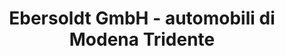 ---
title: "Ebersoldt GmbH - automobili di Modena Tridente"
url: /neustadt-an-der-weinstrasse/ebersoldt-gmbh-automobili-di-modena-tridente/
shop: Autohaus
---